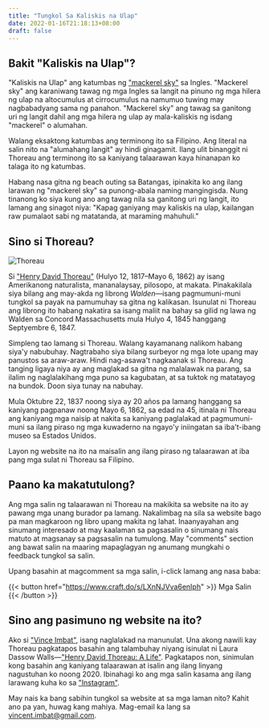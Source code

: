 ```yaml
---
title: "Tungkol Sa Kaliskis na Ulap"
date: 2022-01-16T21:18:13+08:00
draft: false
---
```


## Bakit "Kaliskis na Ulap"?

"Kaliskis na Ulap" ang katumbas ng ["mackerel sky"](https://en.wikipedia.org/wiki/Mackerel_sky) sa Ingles. "Mackerel sky" ang karaniwang tawag ng mga Ingles sa langit na pinuno ng mga hilera ng ulap na altocumulus at cirrocumulus na namumuo tuwing may nagbabadyang sama ng panahon. "Mackerel sky" ang tawag sa ganitong uri ng langit dahil ang mga hilera ng ulap ay mala-kaliskis ng isdang "mackerel" o alumahan.

Walang eksaktong katumbas ang terminong ito sa Filipino. Ang literal na salin nito na "alumahang langit" ay hindi ginagamit. Ilang ulit binanggit ni Thoreau ang terminong ito sa kaniyang talaarawan kaya hinanapan ko talaga ito ng katumbas.

Habang nasa gitna ng beach outing sa Batangas, ipinakita ko ang ilang larawan ng "mackerel sky" sa punong-abala naming mangingisda. Nung tinanong ko siya kung ano ang tawag nila sa ganitong uri ng langit, ito lamang ang sinagot niya: "Kapag ganiyang may kaliskis na ulap, kailangan raw pumalaot sabi ng matatanda, at maraming mahuhuli."

## Sino si Thoreau?

![Thoreau](/uploads/thoreau.jpg)

Si ["Henry David Thoreau"](https://en.wikipedia.org/wiki/Henry_David_Thoreau) (Hulyo 12, 1817–Mayo 6, 1862) ay isang Amerikanong naturalista, mananalaysay, pilosopo, at makata. Pinakakilala siya bilang ang may-akda ng librong *Walden*—isang pagmumuni-muni tungkol sa payak na pamumuhay sa gitna ng kalikasan. Isunulat ni Thoreau ang librong ito habang nakatira sa isang maliit na bahay sa gilid ng lawa ng Walden sa Concord Massachusetts mula Hulyo 4, 1845 hanggang Septyembre 6, 1847.

Simpleng tao lamang si Thoreau. Walang kayamanang nalikom habang siya'y nabubuhay. Nagtrabaho siya bilang surbeyor ng mga lote upang may panustos sa araw-araw. Hindi nag-asawa't nagkaanak si Thoreau. Ang tanging ligaya niya ay ang maglakad sa gitna ng malalawak na parang, sa ilalim ng naglalakihang mga puno sa kagubatan, at sa tuktok ng matatayog na bundok. Doon siya tunay na nabuhay.

Mula Oktubre 22, 1837 noong siya ay 20 años pa lamang hanggang sa kaniyang pagpanaw noong Mayo 6, 1862, sa edad na 45, itinala ni Thoreau ang kaniyang mga naisip at nakita sa kaniyang paglalakad at pagmumuni-muni sa ilang piraso ng mga kuwaderno na ngayo'y iniingatan sa iba't-ibang museo sa Estados Unidos.

Layon ng website na ito na maisalin ang ilang piraso ng talaarawan at iba pang mga sulat ni Thoreau sa Filipino.

## Paano ka makatutulong?

Ang mga salin ng talaarawan ni Thoreau na makikita sa website na ito ay pawang mga unang burador pa lamang. Nakalimbag na sila sa website bago pa man magkaroon ng libro upang makita ng lahat. Inaanyayahan ang sinumang interesado at may kaalaman sa pagsasalin o sinumang nais matuto at magsanay sa pagsasalin na tumulong. May "comments" section ang bawat salin na maaring mapaglagyan ng anumang mungkahi o feedback tungkol sa salin.

Upang basahin at magcomment sa mga salin, i-click lamang ang nasa baba:

{{< button href="https://www.craft.do/s/LXnNJVva6enIph" >}}
Mga Salin
{{< /button >}}

## Sino ang pasimuno ng website na ito?

Ako si ["Vince Imbat"](https://vinceimbat.com/), isang naglalakad na manunulat. Una akong nawili kay Thoreau pagkatapos basahin ang talambuhay niyang isinulat ni Laura Dassow Walls—["Henry David Thoreau: A Life"](https://www.goodreads.com/book/show/31939387-henry-david-thoreau). Pagkatapos non, sinimulan kong basahin ang kaniyang talaarawan at isalin ang ilang linyang nagustuhan ko noong 2020. Ibinahagi ko ang mga salin kasama ang ilang larawang kuha ko sa ["Instagram"](https://www.instagram.com/explore/tags/vithoreau/).

May nais ka bang sabihin tungkol sa website at sa mga laman nito? Kahit ano pa yan, huwag kang mahiya. Mag-email ka lang sa vincent.imbat@gmail.com.